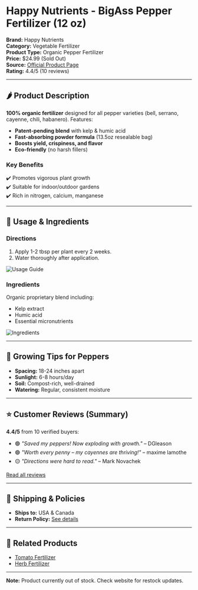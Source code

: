 # Happy Nutrients - BigAss Pepper Fertilizer (12 oz)

**Brand:** Happy Nutrients  
**Category:** Vegetable Fertilizer  
**Product Type:** Organic Pepper Fertilizer  
**Price:** $24.99 (Sold Out)  
**Source:** [Official Product Page](https://www.happynutrients.com/products/fertilizer-for-peppers-by-bigass-pepper-fertilizer-100-organic-12-oz-pouch)  
**Rating:** 4.4/5 (10 reviews)  

---

## 🌶️ Product Description  
**100% organic fertilizer** designed for all pepper varieties (bell, serrano, cayenne, chili, habanero). Features:  
- **Patent-pending blend** with kelp & humic acid  
- **Fast-absorbing powder formula** (13.5oz resealable bag)  
- **Boosts yield, crispiness, and flavor**  
- **Eco-friendly** (no harsh fillers)  

### Key Benefits  
✔️ Promotes vigorous plant growth  
✔️ Suitable for indoor/outdoor gardens  
✔️ Rich in nitrogen, calcium, manganese  

---

## 📝 Usage & Ingredients  
### **Directions**  
1. Apply 1-2 tbsp per plant every 2 weeks.  
2. Water thoroughly after application.  

![Usage Guide](https://www.happynutrients.com/cdn/shop/files/pepper-instructions.png?v=1721400644)  

### **Ingredients**  
Organic proprietary blend including:  
- Kelp extract  
- Humic acid  
- Essential micronutrients  

![Ingredients](https://www.happynutrients.com/cdn/shop/files/pepper-ingredients.png?v=1721400765)  

---

## 🌱 Growing Tips for Peppers  
- **Spacing:** 18-24 inches apart  
- **Sunlight:** 6-8 hours/day  
- **Soil:** Compost-rich, well-drained  
- **Watering:** Regular, consistent moisture  

---

## ⭐ Customer Reviews (Summary)  
**4.4/5** from 10 verified buyers:  
- 🟢 *"Saved my peppers! Now exploding with growth."* – DGleason  
- 🟢 *"Worth every penny – my cayennes are thriving!"* – maxime lamothe  
- 🟡 *"Directions were hard to read."* – Mark Novachek  

[Read all reviews](https://www.happynutrients.com/products/fertilizer-for-peppers-by-bigass-pepper-fertilizer-100-organic-12-oz-pouch#shopify-product-reviews)  

---

## 🚚 Shipping & Policies  
- **Ships to:** USA & Canada  
- **Return Policy:** [See details](https://www.happynutrients.com/pages/return-policy-shipping-info)  

---

## 🔗 Related Products  
- [Tomato Fertilizer](https://www.happynutrients.com/products/tomato-fertilizer-by-bigass-fertilizers-for-tomatoes-100-organic-12-oz-pouch)  
- [Herb Fertilizer](https://www.happynutrients.com/products/fertilizer-for-herbs-happy-herb-organic-fertilizer-premium-plant-food-for-basil-mint-cilantro-rosemary-thyme-more-balanced-macro-micro-nutrients-for-thriving-home-gardens-12-oz-0-34-kg)  

---

**Note:** Product currently out of stock. Check website for restock updates.  